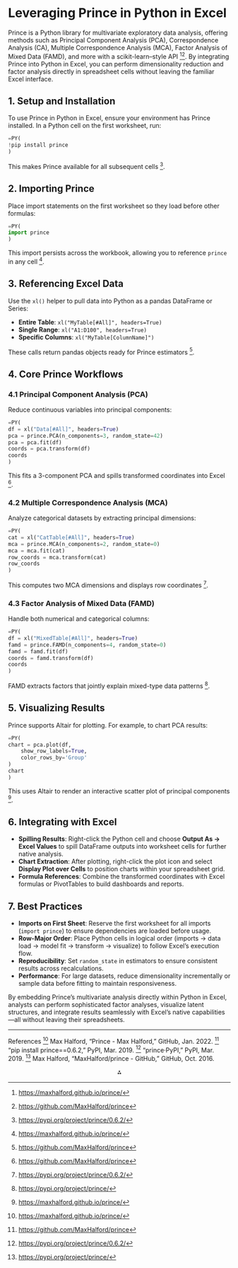 # Leveraging Prince in Python in Excel

Prince is a Python library for multivariate exploratory data analysis, offering methods such as Principal Component Analysis (PCA), Correspondence Analysis (CA), Multiple Correspondence Analysis (MCA), Factor Analysis of Mixed Data (FAMD), and more with a scikit-learn–style API [^35_1][^35_2]. By integrating Prince into Python in Excel, you can perform dimensionality reduction and factor analysis directly in spreadsheet cells without leaving the familiar Excel interface.

## 1. Setup and Installation

To use Prince in Python in Excel, ensure your environment has Prince installed. In a Python cell on the first worksheet, run:

```python
=PY(
!pip install prince
)
```

This makes Prince available for all subsequent cells [^35_3].

## 2. Importing Prince

Place import statements on the first worksheet so they load before other formulas:

```python
=PY(
import prince
)
```

This import persists across the workbook, allowing you to reference `prince` in any cell [^35_1].

## 3. Referencing Excel Data

Use the `xl()` helper to pull data into Python as a pandas DataFrame or Series:

- **Entire Table**: `xl("MyTable[#All]", headers=True)`
- **Single Range**: `xl("A1:D100", headers=True)`
- **Specific Columns**: `xl("MyTable[ColumnName]")`

These calls return pandas objects ready for Prince estimators [^35_2].

## 4. Core Prince Workflows

### 4.1 Principal Component Analysis (PCA)

Reduce continuous variables into principal components:

```python
=PY(
df = xl("Data[#All]", headers=True)
pca = prince.PCA(n_components=3, random_state=42)
pca = pca.fit(df)
coords = pca.transform(df)
coords
)
```

This fits a 3-component PCA and spills transformed coordinates into Excel [^35_2].

### 4.2 Multiple Correspondence Analysis (MCA)

Analyze categorical datasets by extracting principal dimensions:

```python
=PY(
cat = xl("CatTable[#All]", headers=True)
mca = prince.MCA(n_components=2, random_state=0)
mca = mca.fit(cat)
row_coords = mca.transform(cat)
row_coords
)
```

This computes two MCA dimensions and displays row coordinates [^35_3].

### 4.3 Factor Analysis of Mixed Data (FAMD)

Handle both numerical and categorical columns:

```python
=PY(
df = xl("MixedTable[#All]", headers=True)
famd = prince.FAMD(n_components=4, random_state=0)
famd = famd.fit(df)
coords = famd.transform(df)
coords
)
```

FAMD extracts factors that jointly explain mixed-type data patterns [^35_4].

## 5. Visualizing Results

Prince supports Altair for plotting. For example, to chart PCA results:

```python
=PY(
chart = pca.plot(df,
    show_row_labels=True,
    color_rows_by='Group'
)
chart
)
```

This uses Altair to render an interactive scatter plot of principal components [^35_1].

## 6. Integrating with Excel

- **Spilling Results**: Right-click the Python cell and choose **Output As → Excel Values** to spill DataFrame outputs into worksheet cells for further native analysis.
- **Chart Extraction**: After plotting, right-click the plot icon and select **Display Plot over Cells** to position charts within your spreadsheet grid.
- **Formula References**: Combine the transformed coordinates with Excel formulas or PivotTables to build dashboards and reports.


## 7. Best Practices

- **Imports on First Sheet**: Reserve the first worksheet for all imports (`import prince`) to ensure dependencies are loaded before usage.
- **Row-Major Order**: Place Python cells in logical order (imports → data load → model fit → transform → visualize) to follow Excel’s execution flow.
- **Reproducibility**: Set `random_state` in estimators to ensure consistent results across recalculations.
- **Performance**: For large datasets, reduce dimensionality incrementally or sample data before fitting to maintain responsiveness.

By embedding Prince’s multivariate analysis directly within Python in Excel, analysts can perform sophisticated factor analyses, visualize latent structures, and integrate results seamlessly with Excel’s native capabilities—all without leaving their spreadsheets.

---

References
[^35_1] Max Halford, “Prince - Max Halford,” GitHub, Jan. 2022.
[^35_2] “pip install prince==0.6.2,” PyPI, Mar. 2019.
[^35_3] “prince·PyPI,” PyPI, Mar. 2019.
[^35_4] Max Halford, “MaxHalford/prince - GitHub,” GitHub, Oct. 2016.

<div style="text-align: center">⁂</div>

[^35_1]: https://maxhalford.github.io/prince/
[^35_2]: https://github.com/MaxHalford/prince
[^35_3]: https://pypi.org/project/prince/0.6.2/
[^35_4]: https://pypi.org/project/prince/
[^35_5]: https://github.com/sufio/python-pyprince
[^35_6]: https://stackoverflow.com/questions/65946029/python-prince-mca-transformation-error-on-new-data
[^35_7]: https://pypi.org/project/prince/0.4.8/
[^35_8]: https://github.com/kormilitzin/Prince
[^35_9]: https://stackoverflow.com/questions/67391441/obtaining-multiple-correspondence-analysis-mca-plot-in-python-using-prince-pac
[^35_10]: https://maxhalford.github.io/prince/pca/
